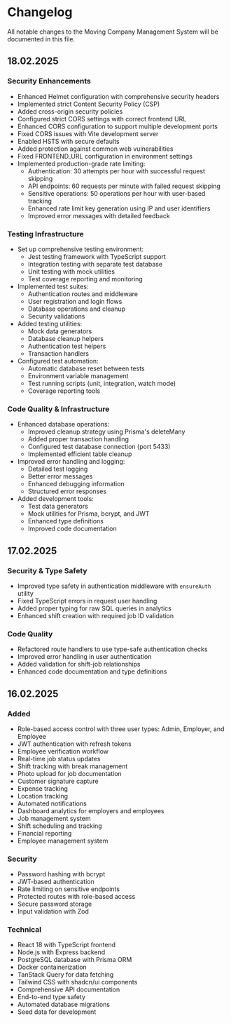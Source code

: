 # Changelog

All notable changes to the Moving Company Management System will be documented in this file.

## 18.02.2025

### Security Enhancements
- Enhanced Helmet configuration with comprehensive security headers
- Implemented strict Content Security Policy (CSP)
- Added cross-origin security policies
- Configured strict CORS settings with correct frontend URL
- Enhanced CORS configuration to support multiple development ports
- Fixed CORS issues with Vite development server
- Enabled HSTS with secure defaults
- Added protection against common web vulnerabilities
- Fixed FRONTEND_URL configuration in environment settings
- Implemented production-grade rate limiting:
  - Authentication: 30 attempts per hour with successful request skipping
  - API endpoints: 60 requests per minute with failed request skipping
  - Sensitive operations: 50 operations per hour with user-based tracking
  - Enhanced rate limit key generation using IP and user identifiers
  - Improved error messages with detailed feedback

### Testing Infrastructure
- Set up comprehensive testing environment:
  - Jest testing framework with TypeScript support
  - Integration testing with separate test database
  - Unit testing with mock utilities
  - Test coverage reporting and monitoring
- Implemented test suites:
  - Authentication routes and middleware
  - User registration and login flows
  - Database operations and cleanup
  - Security validations
- Added testing utilities:
  - Mock data generators
  - Database cleanup helpers
  - Authentication test helpers
  - Transaction handlers
- Configured test automation:
  - Automatic database reset between tests
  - Environment variable management
  - Test running scripts (unit, integration, watch mode)
  - Coverage reporting tools

### Code Quality & Infrastructure
- Enhanced database operations:
  - Improved cleanup strategy using Prisma's deleteMany
  - Added proper transaction handling
  - Configured test database connection (port 5433)
  - Implemented efficient table cleanup
- Improved error handling and logging:
  - Detailed test logging
  - Better error messages
  - Enhanced debugging information
  - Structured error responses
- Added development tools:
  - Test data generators
  - Mock utilities for Prisma, bcrypt, and JWT
  - Enhanced type definitions
  - Improved code documentation

## 17.02.2025

### Security & Type Safety
- Improved type safety in authentication middleware with `ensureAuth` utility
- Fixed TypeScript errors in request user handling
- Added proper typing for raw SQL queries in analytics
- Enhanced shift creation with required job ID validation

### Code Quality
- Refactored route handlers to use type-safe authentication checks
- Improved error handling in user authentication
- Added validation for shift-job relationships
- Enhanced code documentation and type definitions


## 16.02.2025

### Added
- Role-based access control with three user types: Admin, Employer, and Employee
- JWT authentication with refresh tokens
- Employee verification workflow
- Real-time job status updates
- Shift tracking with break management
- Photo upload for job documentation
- Customer signature capture
- Expense tracking
- Location tracking
- Automated notifications
- Dashboard analytics for employers and employees
- Job management system
- Shift scheduling and tracking
- Financial reporting
- Employee management system

### Security
- Password hashing with bcrypt
- JWT-based authentication
- Rate limiting on sensitive endpoints
- Protected routes with role-based access
- Secure password storage
- Input validation with Zod

### Technical
- React 18 with TypeScript frontend
- Node.js with Express backend
- PostgreSQL database with Prisma ORM
- Docker containerization
- TanStack Query for data fetching
- Tailwind CSS with shadcn/ui components
- Comprehensive API documentation
- End-to-end type safety
- Automated database migrations
- Seed data for development


